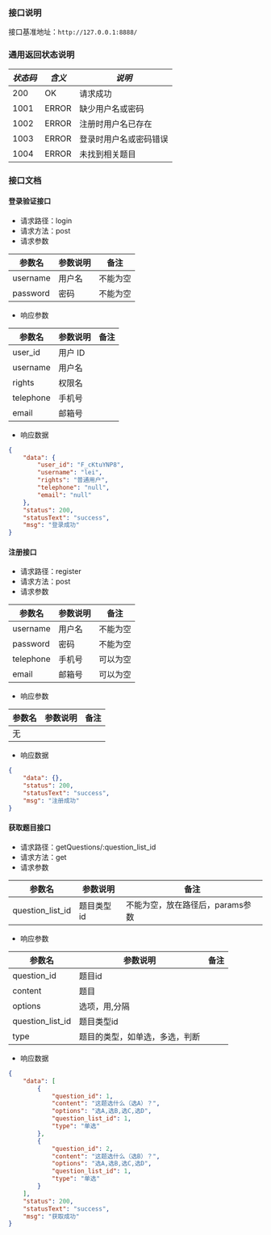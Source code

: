 ### 接口说明

接口基准地址：`http://127.0.0.1:8888/`

### 通用返回状态说明

| *状态码* | *含义*  | *说明*        |
|-------|-------|-------------|
| 200   | OK    | 请求成功        |
| 1001  | ERROR | 缺少用户名或密码    |
| 1002  | ERROR | 注册时用户名已存在   |
| 1003  | ERROR | 登录时用户名或密码错误 |
| 1004  | ERROR | 未找到相关题目     |

### 接口文档

#### 登录验证接口

- 请求路径：login
- 请求方法：post
- 请求参数

| 参数名      | 参数说明 | 备注   |
|----------|------|------|
| username | 用户名  | 不能为空 |
| password | 密码   | 不能为空 |

- 响应参数

| 参数名       | 参数说明  | 备注  |
|-----------|-------|-----|
| user_id   | 用户 ID |     |
| username  | 用户名   |     |
| rights    | 权限名   |     |
| telephone | 手机号   |     |
| email     | 邮箱号   |     |

- 响应数据

```json
{
	"data": {
		"user_id": "F_cKtuYNP8",
		"username": "lei",
		"rights": "普通用户",
		"telephone": "null",
		"email": "null"
	},
	"status": 200,
	"statusText": "success",
	"msg": "登录成功"
}
```

#### 注册接口

- 请求路径：register
- 请求方法：post
- 请求参数

| 参数名       | 参数说明 | 备注   |
|-----------|------|------|
| username  | 用户名  | 不能为空 |
| password  | 密码   | 不能为空 |
| telephone | 手机号  | 可以为空 |
| email     | 邮箱号  | 可以为空 |

- 响应参数

| 参数名 | 参数说明 | 备注  |
|-----|------|-----|
| 无   |      |     |

- 响应数据

```json
{
	"data": {},
	"status": 200,
	"statusText": "success",
	"msg": "注册成功"
}
```

#### 获取题目接口

- 请求路径：getQuestions/:question_list_id
- 请求方法：get
- 请求参数

| 参数名              | 参数说明   | 备注                  |
|------------------|--------|---------------------|
| question_list_id | 题目类型id | 不能为空，放在路径后，params参数 |

- 响应参数

| 参数名              | 参数说明            | 备注  |
|------------------|-----------------|-----|
| question_id      | 题目id            |     |
| content          | 题目              |     |
| options          | 选项，用,分隔         |     |
| question_list_id | 题目类型id          |     |
| type             | 题目的类型，如单选，多选，判断 |     |

- 响应数据

```json
{
	"data": [
		{
			"question_id": 1,
			"content": "这题选什么（选A）？",
			"options": "选A,选B,选C,选D",
			"question_list_id": 1,
			"type": "单选"
		},
		{
			"question_id": 2,
			"content": "这题选什么（选B）？",
			"options": "选A,选B,选C,选D",
			"question_list_id": 1,
			"type": "单选"
		}
	],
	"status": 200,
	"statusText": "success",
	"msg": "获取成功"
}
```
